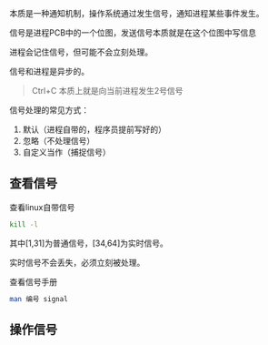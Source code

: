 本质是一种通知机制，操作系统通过发生信号，通知进程某些事件发生。

信号是进程PCB中的一个位图，发送信号本质就是在这个位图中写信息

进程会记住信号，但可能不会立刻处理。

信号和进程是异步的。

> Ctrl+C 本质上就是向当前进程发生2号信号

信号处理的常见方式：
1. 默认（进程自带的，程序员提前写好的）
2. 忽略（不处理信号）
3. 自定义当作（捕捉信号）

## 查看信号
查看linux自带信号
```bash
kill -l
```

其中\[1,31\]为普通信号，\[34,64\]为实时信号。

实时信号不会丢失，必须立刻被处理。

查看信号手册
```bash
man 编号 signal
```
## 操作信号
